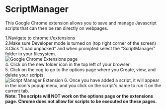 # ScriptManager

This Google Chrome extension allows you to save and manage Javascript scripts that can then be ran directly on webpages.

1.Navigate to chrome://extensions <br />
2.Make sure Developer mode is turned on (top right corner of the screen) <br />
3.Click "Load unpacked" and when prompted select the "ScriptManager" folder in your filesystem.<br />
![Google Chrome Extensions page](https://i.imgur.com/OHCv9jE.png) <br />
4. Click on the new folder icon in the top left of your browser <br />
5. Click on the cog to go to the options page where you Create, view, and delete your scripts.<br />
![Script Manager Extension](https://i.imgur.com/VhDAHG3.png)
6. Once you have added a script, it will appear in the icon's popup menu, and you click on the script's name to run it on the current tab.<br />
<b>Note: The scripts will NOT work on the options page or the extensions page. Chrome does not allow for scripts to be executed on these pages. </b>
